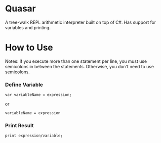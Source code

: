 # Quasar
A tree-walk REPL arithmetic interpreter built on top of C#. Has support for variables and printing.

# How to Use

Notes: 
if you execute more than one statement per line, you must use semicolons in between the statements. Otherwise, you don't need to use semicolons.

### Define Variable
```
var variableName = expression;
```
or
```
variableName = expression
```

### Print Result
```
print expression/variable;
```
